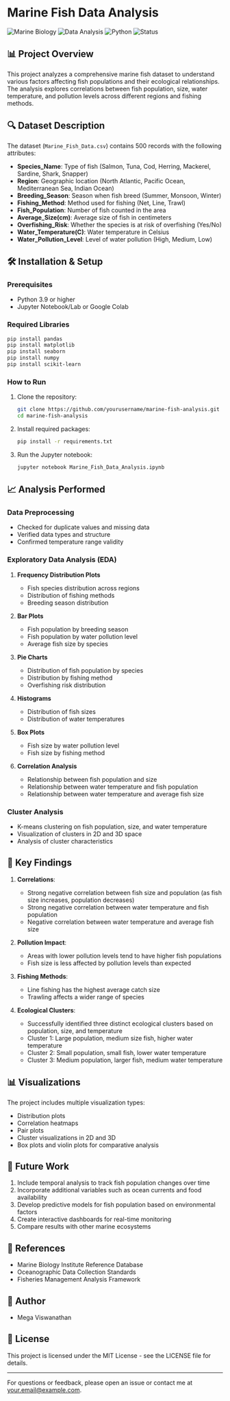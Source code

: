 # Marine Fish Data Analysis

![Marine Biology](https://img.shields.io/badge/Marine-Biology-blue)
![Data Analysis](https://img.shields.io/badge/Data-Analysis-green)
![Python](https://img.shields.io/badge/Python-3.9-yellow)
![Status](https://img.shields.io/badge/Status-Completed-success)

## 📊 Project Overview

This project analyzes a comprehensive marine fish dataset to understand various factors affecting fish populations and their ecological relationships. The analysis explores correlations between fish population, size, water temperature, and pollution levels across different regions and fishing methods.

## 🔍 Dataset Description

The dataset (`Marine_Fish_Data.csv`) contains 500 records with the following attributes:

- **Species_Name**: Type of fish (Salmon, Tuna, Cod, Herring, Mackerel, Sardine, Shark, Snapper)
- **Region**: Geographic location (North Atlantic, Pacific Ocean, Mediterranean Sea, Indian Ocean)
- **Breeding_Season**: Season when fish breed (Summer, Monsoon, Winter)
- **Fishing_Method**: Method used for fishing (Net, Line, Trawl)
- **Fish_Population**: Number of fish counted in the area
- **Average_Size(cm)**: Average size of fish in centimeters
- **Overfishing_Risk**: Whether the species is at risk of overfishing (Yes/No)
- **Water_Temperature(C)**: Water temperature in Celsius
- **Water_Pollution_Level**: Level of water pollution (High, Medium, Low)

## 🛠️ Installation & Setup

### Prerequisites
- Python 3.9 or higher
- Jupyter Notebook/Lab or Google Colab

### Required Libraries
```bash
pip install pandas
pip install matplotlib
pip install seaborn
pip install numpy
pip install scikit-learn
```

### How to Run
1. Clone the repository:
   ```bash
   git clone https://github.com/yourusername/marine-fish-analysis.git
   cd marine-fish-analysis
   ```

2. Install required packages:
   ```bash
   pip install -r requirements.txt
   ```

3. Run the Jupyter notebook:
   ```bash
   jupyter notebook Marine_Fish_Data_Analysis.ipynb
   ```

## 📈 Analysis Performed

### Data Preprocessing
- Checked for duplicate values and missing data
- Verified data types and structure
- Confirmed temperature range validity

### Exploratory Data Analysis (EDA)
1. **Frequency Distribution Plots**
   - Fish species distribution across regions
   - Distribution of fishing methods
   - Breeding season distribution

2. **Bar Plots**
   - Fish population by breeding season
   - Fish population by water pollution level
   - Average fish size by species

3. **Pie Charts**
   - Distribution of fish population by species
   - Distribution by fishing method
   - Overfishing risk distribution

4. **Histograms**
   - Distribution of fish sizes
   - Distribution of water temperatures

5. **Box Plots**
   - Fish size by water pollution level
   - Fish size by fishing method

6. **Correlation Analysis**
   - Relationship between fish population and size
   - Relationship between water temperature and fish population
   - Relationship between water temperature and average fish size

### Cluster Analysis
- K-means clustering on fish population, size, and water temperature
- Visualization of clusters in 2D and 3D space
- Analysis of cluster characteristics

## 🔑 Key Findings

1. **Correlations**:
   - Strong negative correlation between fish size and population (as fish size increases, population decreases)
   - Strong negative correlation between water temperature and fish population
   - Negative correlation between water temperature and average fish size

2. **Pollution Impact**:
   - Areas with lower pollution levels tend to have higher fish populations
   - Fish size is less affected by pollution levels than expected

3. **Fishing Methods**:
   - Line fishing has the highest average catch size
   - Trawling affects a wider range of species

4. **Ecological Clusters**:
   - Successfully identified three distinct ecological clusters based on population, size, and temperature
   - Cluster 1: Large population, medium size fish, higher water temperature
   - Cluster 2: Small population, small fish, lower water temperature
   - Cluster 3: Medium population, larger fish, medium water temperature

## 📊 Visualizations

The project includes multiple visualization types:
- Distribution plots
- Correlation heatmaps
- Pair plots
- Cluster visualizations in 2D and 3D
- Box plots and violin plots for comparative analysis

## 🔄 Future Work

1. Include temporal analysis to track fish population changes over time
2. Incorporate additional variables such as ocean currents and food availability
3. Develop predictive models for fish population based on environmental factors
4. Create interactive dashboards for real-time monitoring
5. Compare results with other marine ecosystems

## 🔗 References

- Marine Biology Institute Reference Database
- Oceanographic Data Collection Standards
- Fisheries Management Analysis Framework

## 👤 Author

- Mega Viswanathan

## 📄 License

This project is licensed under the MIT License - see the LICENSE file for details.

---

For questions or feedback, please open an issue or contact me at [your.email@example.com](mailto:your.email@example.com).
